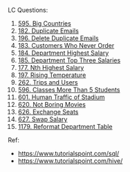 LC Questions:

1. [595. Big Countries](https://leetcode.com/problems/big-countries/description/)
2. [182. Duplicate Emails](https://leetcode.com/problems/duplicate-emails/description/)
3. [196. Delete Duplicate Emails](https://leetcode.com/problems/delete-duplicate-emails/description/)
4. [183. Customers Who Never Order](https://leetcode.com/problems/customers-who-never-order/description/)
5. [184. Department Highest Salary](https://leetcode.com/problems/department-highest-salary/description/)
6. [185. Department Top Three Salaries](https://leetcode.com/problems/department-top-three-salaries/description/)
7. [177. Nth Highest Salary](https://leetcode.com/problems/nth-highest-salary/description/)
8. [197. Rising Temperature](https://leetcode.com/problems/rising-temperature/description/)
9. [262. Trips and Users](https://leetcode.com/problems/trips-and-users/description/)
10. [596. Classes More Than 5 Students](https://leetcode.com/problems/classes-more-than-5-students/description/)
11. [601. Human Traffic of Stadium](https://leetcode.com/problems/human-traffic-of-stadium/description/)
12. [620. Not Boring Movies](https://leetcode.com/problems/not-boring-movies/description/)
13. [626. Exchange Seats](https://leetcode.com/problems/exchange-seats/description/)
14. [627. Swap Salary](https://leetcode.com/problems/swap-salary/description/)
15. [1179. Reformat Department Table](https://leetcode.com/problems/reformat-department-table/description/)

Ref: 
- https://www.tutorialspoint.com/sql/
- https://www.tutorialspoint.com/hive/
